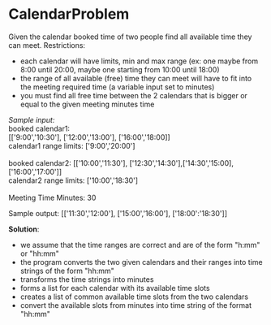 # CalendarProblem

Given the calendar booked time of two people find all available time they can meet.
Restrictions:
- each calendar will have limits, min and max range (ex: one maybe from 8:00 until 20:00,
maybe one starting from 10:00 until 18:00)
- the range of all available (free) time they can meet will have to fit into the meeting
required time (a variable input set to minutes)
- you must find all free time between the 2 calendars that is bigger or equal to the given
meeting minutes time

*Sample input:*<br>
booked calendar1: <br> 
[['9:00','10:30'], ['12:00','13:00'], ['16:00','18:00]] <br>
calendar1 range limits: ['9:00','20:00']
<br><br>booked calendar2:
 [['10:00','11:30'], ['12:30','14:30'],['14:30','15:00], ['16:00','17:00']]
<br>calendar2 range limits: ['10:00','18:30']
<br><br>Meeting Time Minutes: 30

Sample output:
[['11:30','12:00'], ['15:00','16:00'], ['18:00':'18:30']]

**Solution**:
- we assume that the time ranges are correct and are of the form "h:mm" or "hh:mm"
- the program converts the two given calendars and their ranges into time strings of the form "hh:mm"
- transforms the time strings into minutes
- forms a list for each calendar with its available time slots
- creates a list of common available time slots from the two calendars
- convert the available slots from minutes into time string of the format "hh:mm"